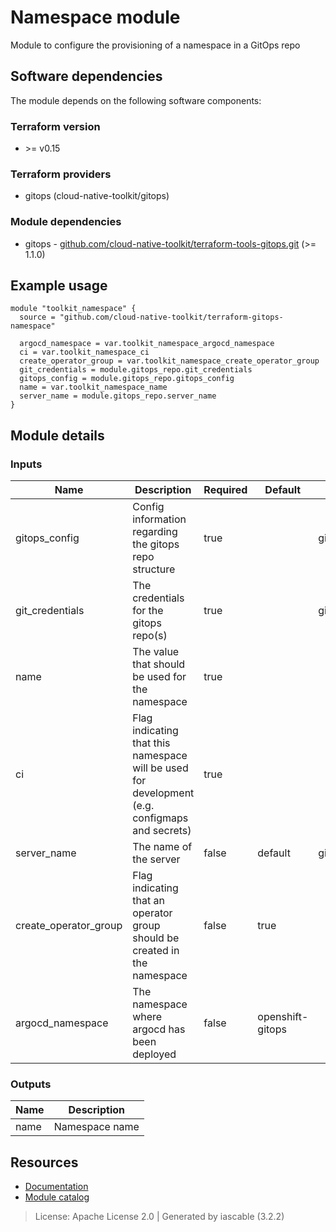 # Namespace module

Module to configure the provisioning of a namespace in a GitOps repo


## Software dependencies

The module depends on the following software components:

### Terraform version

- \>= v0.15

### Terraform providers


- gitops (cloud-native-toolkit/gitops)

### Module dependencies


- gitops - [github.com/cloud-native-toolkit/terraform-tools-gitops.git](https://github.com/cloud-native-toolkit/terraform-tools-gitops.git) (>= 1.1.0)

## Example usage

```hcl
module "toolkit_namespace" {
  source = "github.com/cloud-native-toolkit/terraform-gitops-namespace"

  argocd_namespace = var.toolkit_namespace_argocd_namespace
  ci = var.toolkit_namespace_ci
  create_operator_group = var.toolkit_namespace_create_operator_group
  git_credentials = module.gitops_repo.git_credentials
  gitops_config = module.gitops_repo.gitops_config
  name = var.toolkit_namespace_name
  server_name = module.gitops_repo.server_name
}

```

## Module details

### Inputs

| Name | Description | Required | Default | Source |
|------|-------------|---------|----------|--------|
| gitops_config | Config information regarding the gitops repo structure | true |  | gitops.gitops_config |
| git_credentials | The credentials for the gitops repo(s) | true |  | gitops.git_credentials |
| name | The value that should be used for the namespace | true |  |  |
| ci | Flag indicating that this namespace will be used for development (e.g. configmaps and secrets) | true |  |  |
| server_name | The name of the server | false | default | gitops.server_name |
| create_operator_group | Flag indicating that an operator group should be created in the namespace | false | true |  |
| argocd_namespace | The namespace where argocd has been deployed | false | openshift-gitops |  |

### Outputs

| Name | Description |
|------|-------------|
| name | Namespace name |

## Resources

- [Documentation](https://operate.cloudnativetoolkit.dev)
- [Module catalog](https://modules.cloudnativetoolkit.dev)

> License: Apache License 2.0 | Generated by iascable (3.2.2)
